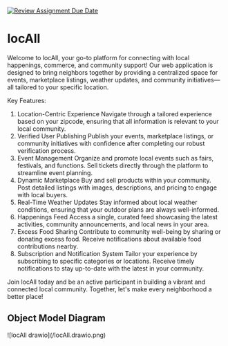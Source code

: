 [![Review Assignment Due Date](https://classroom.github.com/assets/deadline-readme-button-24ddc0f5d75046c5622901739e7c5dd533143b0c8e959d652212380cedb1ea36.svg)](https://classroom.github.com/a/OuSBNpwM)

<h1>locAll</h1>

Welcome to locAll, your go-to platform for connecting with local happenings, commerce, and community support! Our web application is designed to bring neighbors together by providing a centralized space for events, marketplace listings, weather updates, and community initiatives—all tailored to your specific location.

Key Features:
<ol>
<li><lh>Location-Centric Experience</lh>
<ld>Navigate through a tailored experience based on your zipcode, ensuring that all information is relevant to your local community.
</ld>
<li><lh>Verified User Publishing</lh>
<ld>Publish your events, marketplace listings, or community initiatives with confidence after completing our robust verification process.</ld>
<li><lh>Event Management</lh>
<ld>Organize and promote local events such as fairs, festivals, and functions. Sell tickets directly through the platform to streamline event planning.</ld>
<li><lh>Dynamic Marketplace</lh>
<ld>Buy and sell products within your community. Post detailed listings with images, descriptions, and pricing to engage with local buyers.</ld>
<li><lh>Real-Time Weather Updates</lh>
<ld>Stay informed about local weather conditions, ensuring that your outdoor plans are always well-informed.</ld>
<li><lh>Happenings Feed</lh>
<ld>Access a single, curated feed showcasing the latest activities, community announcements, and local news in your area.</ld>
<li><lh>Excess Food Sharing</lh>
<ld>Contribute to community well-being by sharing or donating excess food. Receive notifications about available food contributions nearby.</ld>
<li><lh>Subscription and Notification System</lh>
<ld>Tailor your experience by subscribing to specific categories or locations. Receive timely notifications to stay up-to-date with the latest in your community.</ld>
</ol>

Join locAll today and be an active participant in building a vibrant and connected local community. Together, let's make every neighborhood a better place!

<h2>Object Model Diagram</h2>
![locAll drawio](/locAll.drawio.png)